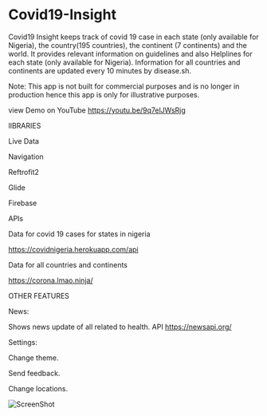 # Covid19-Insight


Covid19 Insight keeps track of covid 19 case in each state (only available for Nigeria), the country(195 countries), the continent (7 continents) and the world.
It provides relevant information on guidelines and also Helplines for each state (only available for Nigeria). Information for all countries and continents are updated every 10 minutes by disease.sh.


Note: This app is not built for commercial purposes and is no longer in production hence this app is only for illustrative purposes.


view Demo on YouTube
https://youtu.be/9q7elJWsRjg



lIBRARIES

Live Data

Navigation

Reftrofit2

Glide

Firebase




APIs

Data for covid 19 cases for states in nigeria

https://covidnigeria.herokuapp.com/api




Data for all countries and continents

https://corona.lmao.ninja/



OTHER FEATURES

News:

Shows news update of all related to health.
API https://newsapi.org/


Settings:  

Change theme.

Send feedback.

Change locations.



![ScreenShot](https://github.com/commitware/Covid19-Insight-Nigeria/blob/master/screenshot%20(6).jpg)















